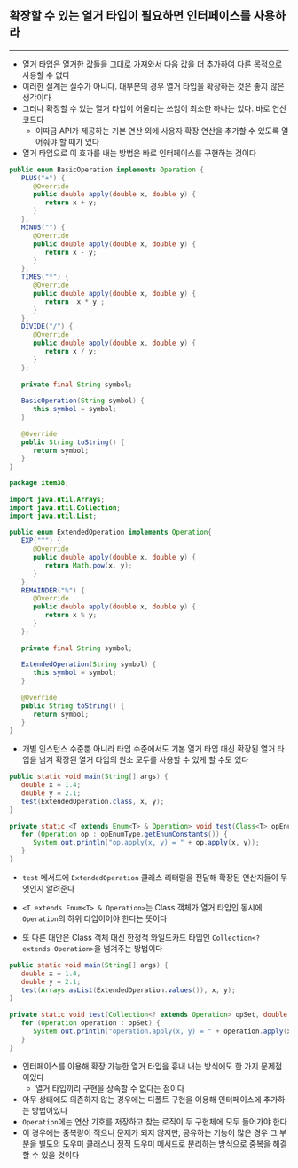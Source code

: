## 확장할 수 있는 열거 타입이 필요하면 인터페이스를 사용하라
---
- 열거 타입은 열거한 값들을 그대로 가져와서 다음 값을 더 추가하여 다른 목적으로 사용할 수 없다
- 이러한 설계는 실수가 아니다. 대부분의 경우 열거 타입을 확장하는 것은 좋지 않은 생각이다
- 그러나 확장할 수 있는 열거 타입이 어울리는 쓰임이 최소한 하나는 있다. 바로 연산 코드다
	- 이따금 API가 제공하는 기본 연산 외에 사용자 확장 연산을 추가할 수 있도록 열어줘야 할 때가 있다
- 열거 타입으로 이 효과를 내는 방법은 바로 인터페이스를 구현하는 것이다

```Java
public enum BasicOperation implements Operation {  
   PLUS("+") {  
      @Override  
      public double apply(double x, double y) {  
         return x + y;  
      }  
   },  
   MINUS("") {  
      @Override  
      public double apply(double x, double y) {  
         return x - y;  
      }  
   },  
   TIMES("*") {  
      @Override  
      public double apply(double x, double y) {  
         return  x * y ;  
      }  
   },  
   DIVIDE("/") {  
      @Override  
      public double apply(double x, double y) {  
         return x / y;  
      }  
   };  
  
   private final String symbol;  
  
   BasicOperation(String symbol) {  
      this.symbol = symbol;  
   }  
  
   @Override  
   public String toString() {  
      return symbol;  
   }  
}
```

```Java
package item38;  
  
import java.util.Arrays;  
import java.util.Collection;  
import java.util.List;  
  
public enum ExtendedOperation implements Operation{  
   EXP("^") {  
      @Override  
      public double apply(double x, double y) {  
         return Math.pow(x, y);  
      }  
   },  
   REMAINDER("%") {  
      @Override  
      public double apply(double x, double y) {  
         return x % y;  
      }  
   };  
  
   private final String symbol;  
  
   ExtendedOperation(String symbol) {  
      this.symbol = symbol;  
   }  
  
   @Override  
   public String toString() {  
      return symbol;  
   }  
}
```

- 개별 인스턴스 수준뿐 아니라 타입 수준에서도 기본 열거 타입 대신 확장된 열거 타입을 넘겨 확장된 열거 타입의 원소 모두를 사용할 수 있게 할 수도 있다
```Java
public static void main(String[] args) {  
   double x = 1.4;  
   double y = 2.1;  
   test(ExtendedOperation.class, x, y);  
}  
  
private static <T extends Enum<T> & Operation> void test(Class<T> opEnumType, double x, double y) {  
   for (Operation op : opEnumType.getEnumConstants()) {  
      System.out.println("op.apply(x, y) = " + op.apply(x, y));  
   }  
}
```

- `test` 메서드에 `ExtendedOperation` 클래스 리터럴을 전달해 확장된 연산자들이 무엇인지 알려준다
- `<T extends Enum<T> & Operation>`는 Class 객체가 열거 타입인 동시에 `Operation`의 하위 타입이어야 한다는 뜻이다

- 또 다른 대안은 Class 객체 대신 한정적 와일드카드 타입인 `Collection<? extends Operation>`을 넘겨주는 방법이다

```Java
public static void main(String[] args) {  
   double x = 1.4;  
   double y = 2.1;  
   test(Arrays.asList(ExtendedOperation.values()), x, y);  
}  
  
private static void test(Collection<? extends Operation> opSet, double x, double y) {  
   for (Operation operation : opSet) {  
      System.out.println("operation.apply(x, y) = " + operation.apply(x, y));  
   }  
}
```

- 인터페이스를 이용해 확장 가능한 열거 타입을 흉내 내는 방식에도 한 가지 문제점이있다
	- 열거 타입끼리 구현을 상속할 수 없다는 점이다
- 아무 상태에도 의존하지 않는 경우에는 디폴트 구현을 이용해 인터페이스에 추가하는 방법이있다
- `Operation`에는 연산 기호를 저장하고 찾는 로직이 두 구현체에 모두 들어가야 한다
- 이 경우에는 중복량이 적으니 문제가 되지 않지만, 공유하는 기능이 많은 경우 그 부분을 별도의 도우미 클래스나 정적 도우미 메서드로 분리하는 방식으로 중복을 해결할 수 있을 것이다
